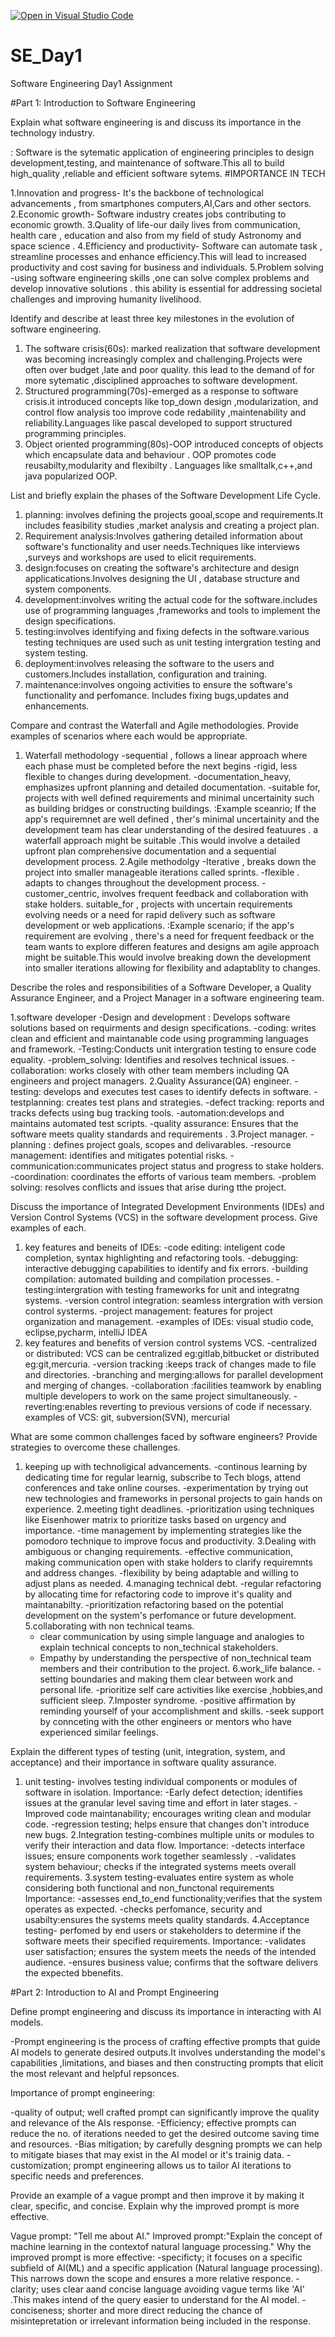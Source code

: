 [![Open in Visual Studio Code](https://classroom.github.com/assets/open-in-vscode-2e0aaae1b6195c2367325f4f02e2d04e9abb55f0b24a779b69b11b9e10269abc.svg)](https://classroom.github.com/online_ide?assignment_repo_id=15584331&assignment_repo_type=AssignmentRepo)
# SE_Day1
Software Engineering Day1 Assignment

#Part 1: Introduction to Software Engineering

Explain what software engineering is and discuss its importance in the technology industry.

: Software is the sytematic application of engineering principles to design development,testing, and maintenance of software.This all to build high_quality ,reliable and efficient software sytems.
#IMPORTANCE IN TECH

1.Innovation and progress- It's the backbone of technological advancements , from smartphones computers,AI,Cars and other sectors.
2.Economic growth- Software industry creates jobs contributing to economic growth.
3.Quality of life-our daily lives from communication, health care , education and also from my field of study Astronomy and space science .
4.Efficiency and productivity- Software can automate task , streamline processes and enhance efficiency.This will lead to increased productivity and cost saving for business and individuals.
5.Problem solving -using software engineering skills ,one can solve complex problems and develop innovative solutions . this ability is essential for addressing societal challenges and improving humanity livelihood.



Identify and describe at least three key milestones in the evolution of software engineering.

1. The software crisis(60s): marked realization that software development was becoming increasingly complex and challenging.Projects were often over budget ,late and poor quality. this lead to the demand of for more sytematic ,disciplined approaches to software development.
2. Structured programming(70s)-emerged as a response to software crisis.it introduced concepts like top_down design ,modularization, and control flow analysis too improve code redability ,maintenability and reliability.Languages like pascal developed to support structured programming principles.
3. Object oriented programming(80s)-OOP introduced concepts of objects which encapsulate data and behaviour . OOP promotes code reusabilty,modularity and flexibilty . Languages like smalltalk,c++,and java popularized OOP.


List and briefly explain the phases of the Software Development Life Cycle.

1. planning: involves defining the projects gooal,scope and requirements.It includes feasibility studies ,market analysis and creating a project plan.
2. Requirement analysis:Involves gathering detailed information about software's functionality and user needs.Techniques like interviews ,surveys and workshops are used to elicit requirements.
3. design:focuses on creating the software's architecture and design applicatications.Involves designing the UI , database structure and system components.
4. development:involves writing the actual code for the software.includes use of programming languages ,frameworks and tools to implement the design specifications.
5. testing:involves identifying and fixing defects in the software.various testing techniques are used such as unit testing intergration testing and system testing.
6. deployment:involves releasing the software to the users and customers.Includes installation, configuration and training.
7. maintenance:involves ongoing activities to ensure the software's functionality and perfomance. Includes fixing bugs,updates and enhancements.


Compare and contrast the Waterfall and Agile methodologies. Provide examples of scenarios where each would be appropriate.

1. Waterfall methodology
   -sequential , follows a linear approach where each phase must be completed before the next begins
   -rigid, less flexible to changes during development.
   -documentation_heavy, emphasizes upfront planning and detailed documentation.
   -suitable for, projects with well defined requirements and minimal uncertainity such as building bridges or constructing buildings.
   :Example sceanrio; If the app's requiremnet are well defined , ther's minimal uncertainity and the development team has clear understanding of the desired featuures . a waterfall approach might be suitable .This would involve a detailed upfront plan comprehensive documentation and a sequential development process.
 2.Agile methodolgy
   -Iterative , breaks down the project into smaller manageable iterations called sprints.
   -flexible . adapts to changes throughout the development process.
   -customer_centric, involves frequent feedback and collaboration with stake holders.
   suitable_for , projects with uncertain requirements evolving needs or a need for rapid delivery  such as software development or web applications.
   :Example scenario; if the app's requirement are evolving , there's a need for frequent feedback or the team wants to explore differen features  and designs am agile approach might be suitable.This would involve breaking down the development into smaller iterations  allowing for flexibility and adaptablity to changes.  

Describe the roles and responsibilities of a Software Developer, a Quality Assurance Engineer, and a Project Manager in a software engineering team.

1.software developer
  -Design and development : Develops software solutions based on requirments and design specifications.
  -coding: writes clean and efficient and maintanable code using programming languages and framework.
  -Testing:Conducts unit intergration testing to ensure code equality.
  -problem_solving: Identifies and resolves technical issues.
  -collaboration: works closely with other team members including QA engineers and project managers.
2.Quality Assurance(QA) engineer.
  -testing: develops and executes test cases to identify defects in software.
  -testplanning: creates test plans and strategies.
  -defect tracking: reports and tracks defects using bug tracking tools.
  -automation:develops and maintains automated test  scripts.
  -quality assurance: Ensures that the software meets quality standards and requirements .
 3.Project manager.
  -planning : defines project goals, scopes and delivarables.
  -resource management: identifies and mitigates potential risks.
  -communication:communicates project status and progress to stake holders.
  -coordination:  coordinates the efforts of various team members.
  -problem solving: resolves conflicts and issues that arise during tthe project.
  
Discuss the importance of Integrated Development Environments (IDEs) and Version Control Systems (VCS) in the software development process. Give examples of each.

1. key features and beneits of IDEs:
    -code editing: inteligent code completion, syntax highlighting and refactoring tools.
   -debugging: interactive debugging capabilities to identify and fix errors.
   -building compilation: automated building and compilation processes.
   -testing:intergration with testing frameworks for unit and integratng systems.
   -version control integration: seamless intergration with version control systerms.
   -project management: features for project organization and management.
   -examples of IDEs: visual studio code, eclipse,pycharm, intelliJ IDEA
 2. key features and benefits of version control systems VCS.
     -centralized or distributed: VCS can be centralized eg:gitlab,bitbucket or distributed eg:git,mercuria.
    -version tracking :keeps track of changes made to file and directories.
    -branching and merging:allows for parallel development and merging of changes.
    -collaboration :facilities teamwork by enabling multiple developers to work on the same project simultaneously.
    -reverting:enables reverting to previous versions of code if necessary.
    examples of VCS: git, subversion(SVN), mercurial

What are some common challenges faced by software engineers? Provide strategies to overcome these challenges.

1. keeping up with technoligical advancements.
   -continous learning  by dedicating time for regular learnig, subscribe to Tech blogs, attend conferences and take online courses.
   -experimentation by trying out new technologies and frameworks in personal projects to gain hands on experience.
2.meeting tight deadlines.
  -prioritization using techniques like Eisenhower matrix to prioritize tasks based on urgency and importance.
   -time management by implementing strategies like the pomodoro technique to improve focus and productivity.
3.Dealing with ambiguous or changing requirements.
   -effective communication, making communication open with stake holders to clarify requiremnts and address changes.
   -flexibility by being adaptable and willing to adjust plans as needed.
4.managing technical debt.
    -regular refactoring by allocating time for refactoring code to improve it's quality and maintanabilty.
    -prioritization refactoring based on the potential development on the system's perfomance or future development.
5.collaborating with non technical teams.
     - clear communication by using simple language and analogies to explain technical concepts to non_technical  stakeholders.
     - Empathy by understanding the perspective of non_technical team members and their contribution to the project.
6.work_life balance.
     -setting boundaries and making them clear between work and personal life.
     -prioritize self care activities like exercise ,hobbies,and sufficient sleep.
7.Imposter syndrome.
     -positive affirmation by reminding yourself of your accomplishment and skills.
     -seek support by connceting with the other engineers or mentors who have experienced similar feelings.
                



Explain the different types of testing (unit, integration, system, and acceptance) and their importance in software quality assurance.

1. unit testing- involves testing individual components or modules of software in isolation.
   Importance:
   -Early defect detection; identifies issues at the granular level saving time and effort in later stages.
   -Improved code maintanability; encourages writing clean and modular code.
   -regression testing; helps ensure that changes don't introduce new bugs.
2.Integration testing-combines multiple units or modules to verify their interaction and data flow.
   Importance:
   -detects interface issues; ensure components work together seamlessly .
   -validates system behaviour; checks if the integrated systems meets overall requirements.
3.system testing-evaluates entire system as whole considering both functional and non_functonal requirements
   Importance:
   -assesses end_to_end functionality;verifies that the system operates as expected.
   -checks perfomance, security and usabilty:ensures the systems meets quality standards.
4.Acceptance testing- perfomed by end users or stakeholders to determine if the software meets their specified requirements.
   Importance:
   -validates user satisfaction; ensures the system meets the needs of the intended audience.
   -ensures business value; confirms that the software delivers the expected bbenefits.   
      
     


#Part 2: Introduction to AI and Prompt Engineering


Define prompt engineering and discuss its importance in interacting with AI models.

-Prompt engineering is the process of crafting effective prompts that guide AI models to generate desired outputs.It involves understanding the model's capabilities ,limitations, and biases and then constructing prompts that elicit the most relevant and helpful repsonces.

Importance of prompt engineering:

-quality of output; well crafted prompt can significantly improve the quality and relevance of the AIs response.
-Efficiency; effective prompts can reduce the no. of iterations needed to get the desired outcome  saving time and resources.
-Bias mitigation; by carefully desgning prompts we can help to mitigate biases that may exist in the AI model or it's trainig data.
-customization; prompt engineering allows us to tailor AI iterations to specific needs and preferences.



Provide an example of a vague prompt and then improve it by making it clear, specific, and concise. Explain why the improved prompt is more effective.

Vague prompt: "Tell me about AI."
Improved prompt:"Explain the concept of machine learning in the contextof natural language processing."
Why the improved prompt is more effective:
-specificty; it focuses on a specific subfield of AI(ML) and a specific application (Natural language processing). This narrows down the scope and ensures a more relative responce.
-clarity; uses clear aand concise language avoiding vague terms like 'AI' .This makes intend of the query easier to understand for the AI model.
-conciseness; shorter and more direct reducing the chance of misintepretation or irrelevant information being included in the response.

